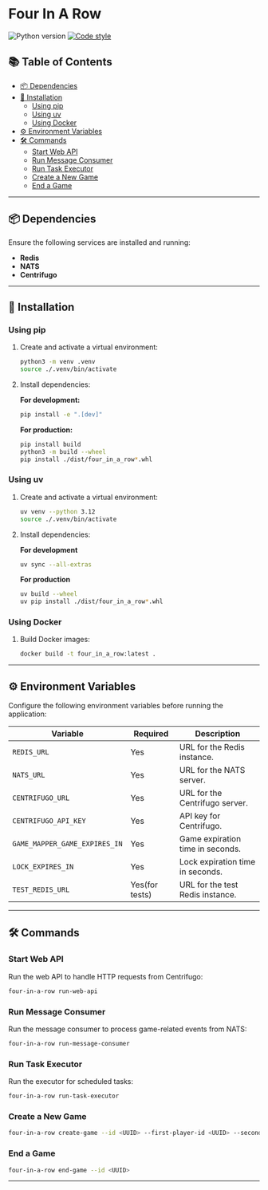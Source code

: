 # Four In A Row

<p align="left">
   <a>
      <img src="https://img.shields.io/badge/python-3.12-blue" alt="Python version">
   </a>
   <a href="https://github.com/astral-sh/ruff">
      <img src="https://img.shields.io/badge/code_style-ruff-%236b00ff" alt="Code style">
   </a>
</p>

## 📚 Table of Contents

- [📦 Dependencies](#-dependencies)
- [🚀 Installation](#-installation)
  - [Using pip](#using-pip)
  - [Using uv](#using-uv)
  - [Using Docker](#using-docker)
- [⚙️ Environment Variables](#%EF%B8%8F-environment-variables)
- [🛠️ Commands](#%EF%B8%8F-commands)
  - [Start Web API](#start-web-api)
  - [Run Message Consumer](#run-message-consumer)
  - [Run Task Executor](#run-task-executor)
  - [Create a New Game](#create-a-new-game)
  - [End a Game](#end-a-game)

---

## 📦 Dependencies

Ensure the following services are installed and running:

- **Redis**
- **NATS**
- **Centrifugo**

---

## 🚀 Installation

### Using pip

1. Create and activate a virtual environment:
   ```bash
   python3 -m venv .venv
   source ./.venv/bin/activate
   ```

2. Install dependencies:

   **For development:**
   ```bash
   pip install -e ".[dev]"
   ```

   **For production:**
   ```bash
   pip install build
   python3 -m build --wheel
   pip install ./dist/four_in_a_row*.whl
   ```

### Using uv

1. Create and activate a virtual environment:
   ```bash
   uv venv --python 3.12
   source ./.venv/bin/activate
   ```

2. Install dependencies:

   **For development**
   ```bash
   uv sync --all-extras
   ```

   **For production**
   ```bash
   uv build --wheel
   uv pip install ./dist/four_in_a_row*.whl
   ```

### Using Docker

1. Build Docker images:
   ```bash
   docker build -t four_in_a_row:latest .
   ```

---

## ⚙️ Environment Variables

Configure the following environment variables before running the application:

| Variable                     | Required            | Description                              |
|------------------------------|---------------------|------------------------------------------|
| `REDIS_URL`                  | Yes                 | URL for the Redis instance.              |
| `NATS_URL`                   | Yes                 | URL for the NATS server.                 |
| `CENTRIFUGO_URL`             | Yes                 | URL for the Centrifugo server.           |
| `CENTRIFUGO_API_KEY`         | Yes                 | API key for Centrifugo.                  |
| `GAME_MAPPER_GAME_EXPIRES_IN`| Yes                 | Game expiration time in seconds.         |
| `LOCK_EXPIRES_IN`            | Yes                 | Lock expiration time in seconds.         |
| `TEST_REDIS_URL`             | Yes(for tests)      | URL for the test Redis instance.         |

---

## 🛠️ Commands

### Start Web API

Run the web API to handle HTTP requests from Centrifugo:
```bash
four-in-a-row run-web-api
```

### Run Message Consumer

Run the message consumer to process game-related events from NATS:
```bash
four-in-a-row run-message-consumer
```

### Run Task Executor

Run the executor for scheduled tasks:
```bash
four-in-a-row run-task-executor
```

### Create a New Game

```bash
four-in-a-row create-game --id <UUID> --first-player-id <UUID> --second-player-id <UUID> --time-for-each-player <number_of_seconds>
```

### End a Game

```bash
four-in-a-row end-game --id <UUID>
```

---
